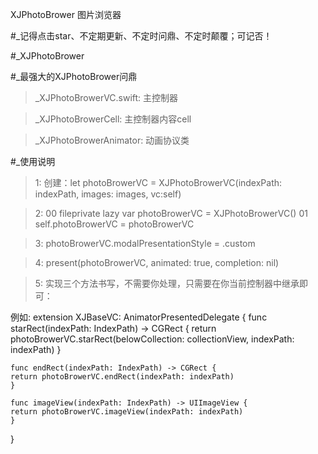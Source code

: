 
XJPhotoBrower 图片浏览器

#_记得点击star、不定期更新、不定时问鼎、不定时颠覆；可记否！

#_XJPhotoBrower

#_最强大的XJPhotoBrower问鼎

> _XJPhotoBrowerVC.swift: 主控制器

> _XJPhotoBrowerCell: 主控制器内容cell

> _XJPhotoBrowerAnimator: 动画协议类

#_使用说明

> 1: 创建：let photoBrowerVC = XJPhotoBrowerVC(indexPath: indexPath, images: images, vc:self)

> 2: 00 fileprivate lazy var photoBrowerVC = XJPhotoBrowerVC() 
     01 self.photoBrowerVC = photoBrowerVC

> 3: photoBrowerVC.modalPresentationStyle = .custom

> 4: present(photoBrowerVC, animated: true, completion: nil)

> 5: 实现三个方法书写，不需要你处理，只需要在你当前控制器中继承即可：

例如:
extension XJBaseVC: AnimatorPresentedDelegate {
    func starRect(indexPath: IndexPath) -> CGRect {
    return photoBrowerVC.starRect(belowCollection: collectionView, indexPath: indexPath)
    }

    func endRect(indexPath: IndexPath) -> CGRect {
    return photoBrowerVC.endRect(indexPath: indexPath)
    }

    func imageView(indexPath: IndexPath) -> UIImageView {
    return photoBrowerVC.imageView(indexPath: indexPath)
    }
}

